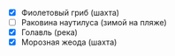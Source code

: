 - [x] Фиолетовый гриб (шахта)
- [ ] Раковина наутилуса (зимой на пляже)
- [x] Голавль (река)
- [x] Морозная жеода (шахта)